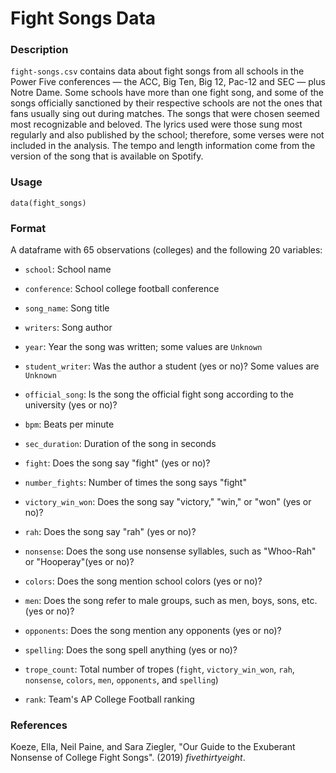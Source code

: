 # Fight Songs Data

### Description

`fight-songs.csv` contains data about fight songs from all schools in the Power Five conferences — the ACC, Big Ten, Big 12, Pac-12 and SEC — plus Notre Dame. Some schools have more than one fight song, and some of the songs officially sanctioned by their respective schools are not the ones that fans usually sing out during matches. The songs that were chosen seemed most recognizable and beloved. The lyrics used were those sung most regularly and also published by the school; therefore, some verses were not included in the analysis. The tempo and length information come from the version of the song that is available on Spotify.

### Usage

`data(fight_songs)`

### Format

A dataframe with 65 observations (colleges) and the following 20 variables:

* `school`: School name

* `conference`: School college football conference

* `song_name`: Song title

* `writers`: Song author

* `year`: Year the song was written; some values are `Unknown`

* `student_writer`: Was the author a student (yes or no)? Some values are `Unknown`

* `official_song`: Is the song the official fight song according to the university (yes or no)?

* `bpm`: Beats per minute

* `sec_duration`: Duration of the song in seconds

* `fight`: Does the song say "fight" (yes or no)?

* `number_fights`: Number of times the song says "fight"

* `victory_win_won`: Does the song say "victory," "win," or "won" (yes or no)?

* `rah`: Does the song say "rah" (yes or no)?

* `nonsense`: Does the song use nonsense syllables, such as "Whoo-Rah" or "Hooperay"(yes or no)?

* `colors`: Does the song mention school colors (yes or no)?

* `men`: Does the song refer to male groups, such as men, boys, sons, etc. (yes or no)?

* `opponents`: Does the song mention any opponents (yes or no)?

* `spelling`: Does the song spell anything (yes or no)?

* `trope_count`: Total number of tropes (`fight`, `victory_win_won`, `rah`, `nonsense`, `colors`, `men`, `opponents`, and `spelling`)

* `rank`: Team's AP College Football ranking

### References

Koeze, Ella, Neil Paine, and Sara Ziegler, "Our Guide to the Exuberant Nonsense of College Fight Songs". (2019) *fivethirtyeight*.
